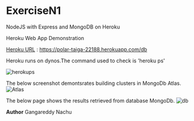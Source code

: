 # ExerciseN1
NodeJS with Express and MongoDB on Heroku

Heroku Web App Demonstration

[Heroku URL](https://polar-taiga-22188.herokuapp.com/db)  : https://polar-taiga-22188.herokuapp.com/db

Heroku runs on dynos.The command used to check is 'heroku ps'

![herokups](https://user-images.githubusercontent.com/79683274/110164911-ea11a480-7da6-11eb-9d60-aaf6b595407e.JPG)

The below screenshot demontsrates building clusters in MongoDb Atlas.
![Atlas](https://user-images.githubusercontent.com/79683274/110165240-8340bb00-7da7-11eb-94f1-bfaa25b9356e.JPG)


The below page shows the results retrieved from database MongoDb.
![db](https://user-images.githubusercontent.com/79683274/110165089-3a890200-7da7-11eb-890a-2fd79f46ac31.JPG)


**Author**
Gangareddy Nachu
